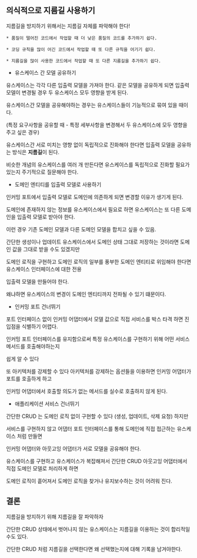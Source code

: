 ## 의식적으로 지름길 사용하기

지름길을 방지하기 위해서는 지름길 자체를 파악해야 한다!

```
* 품질이 떨어진 코드에서 작업할 때 더 낮은 품질의 코드를 추가하기 쉽다.

* 코딩 규칙을 많이 어긴 코드에서 작업할 때 또 다른 규칙을 어기기 쉽다.

* 지름길을 많이 사용한 코드에서 작업할 때 또 다른 지름길을 추가하기 쉽다.
```

* 유스케이스 간 모델 공유하기

유스케이스는 각각 다른 입출력 모델을 가져아 한다. 같은 모델을 공유하게 되면 입출력 모델이 변경될 경우 두 유스케이스 모두 영향을 받게 된다.

유스케이스간 모델을 공유해야하는 경우는 유스케이스들이 기능적으로 묶여 있을 때이다.

(특정 요구사항을 공유할 때 - 특정 세부사항을 변경해서 두 유스케이스에 모두 영향을 주고 싶은 경우)

유스케이스간 서로 미치는 영향 없이 독립적으로 진화해야 한다면 입출력 모델을 공유하는 방식은 **지름길**이 된다.

비슷한 개념의 유스케이스를 여러 개 만든다면 유스케이스를 독립적으로 진화할 필요가 있는지 주기적으로 질문해야 한다.


* 도메인 엔티티를 입출력 모델로 사용하기

인커밍 포트에서 입출력 모델로 도메인에 의존하게 되면 변경할 이유가 생기게 된다. 

도메인에 존재하지 않는 정보를 유스케이스에서 필요로 하면 유스케이스는 또 다른 도메인을 입출력 모델로 받아야 한다.

이런 경우 기존 도메인 모델과 다른 도메인 모델을 합치고 싶을 수 있음.

간단한 생성이나 업데이트 유스케이스에서 도메인 상태 그대로 저장하는 것이라면 도메인 값을 그대로 받을 수도 있겠지만

도메인 로직을 구현하고 도메인 로직의 일부를 풍부한 도메인 엔티티로 위임해야 한다면 유스케이스 인터페이스에 대한 전용

입출력 모델을 만들어야 한다.

왜냐하면 유스케이스의 변경이 도메인 엔티티까지 전파될 수 있기 떄문이다.

* 인커밍 포트 건너뛰기

포트 인터페이스 없이 인커밍 어댑터에서 모델 값으로 직접 서비스를 박스 타격 하면 진입점을 식별하기 어렵다.

인커밍 포트 인터페이스를 유지함으로써 특정 유스케이스를 구현하기 위해 어떤 서비스 메서드를 호출해야하는지 

쉽게 알 수 있다

또 아키텍처를 강제할 수 있다 아키텍처를 강제하는 옵션들을 이용하면 인커밍 어댑터가 포트를 호출하게 하고

인커밍 어댑터에서 호출할 의도가 없는 메서드를 실수로 호출하지 않게 된다.

* 애플리케이션 서비스 건너뛰기

간단한 CRUD 는 도메인 로직 없이 구현할 수 있다 (생성, 업데이트, 삭제 요청) 하지만 

서비스를 구현하지 않고 어댑터 포트 인터페이스를 통해 도메인에 직접 접근하는 유스케이스 처럼 만들면

인커밍 어댑터와 아웃고잉 어댑터가 서로 모델을 공유해야 한다.

유스케이스를 구현하고 유스케이스가 복잡해져서 간단한 CRUD 아웃고잉 어댑터에서 직접 도메인 모델로 처리하게 하면

도메인 로직이 흩어져서 도메인 로직을 찾거나 유지보수하는 것이 어려워 진다.


## 결론

지름길을 방지하기 위해 지름길을 잘 파악하자

간단한 CRUD 상태에서 벗어나지 않는 유스케이스는 지름길을 이용하는 것이 합리적일 수도 있다.

간단한 CRUD 처럼 지름길을 선택한다면 왜 선택했는지에 대해 기록을 남겨야한다.






